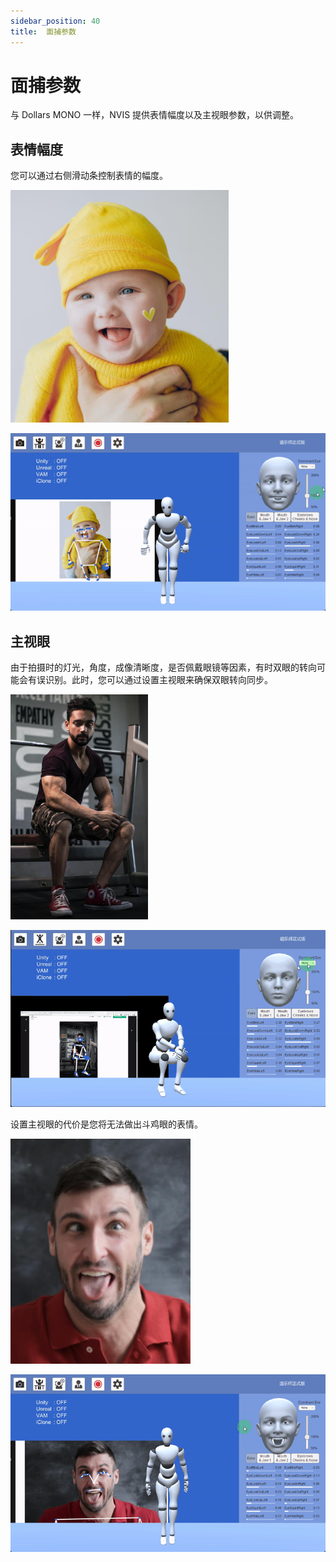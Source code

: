 ```yaml
---
sidebar_position: 40
title:  面捕参数
---
```


# 面捕参数

与 Dollars MONO 一样，NVIS 提供表情幅度以及主视眼参数，以供调整。

## 表情幅度

您可以通过右侧滑动条控制表情的幅度。

![](../img/FpET_nzvQ8xlsxPxfswYIiJ4HAsx.png#center)

![](../img/Fhtog3ArmA4V9g8fJPuX6ATOmC_Y.gif#center)

## 主视眼
由于拍摄时的灯光，角度，成像清晰度，是否佩戴眼镜等因素，有时双眼的转向可能会有误识别。此时，您可以通过设置主视眼来确保双眼转向同步。

![](../img/FgC6VmI1xDIDUM9UR1K7aqdsvx1i.png#center)

![](../img/Fs0iOgo0UNBNUxBbrg7DlMGmtOJ1.gif#center)

设置主视眼的代价是您将无法做出斗鸡眼的表情。

![](../img/Flev3MT6OBv5XlJ076YsgTLlnpxc.png#center)

![](../img/FoZElOM_maZtNfeFT9tAu36tw6WG.gif#center)
